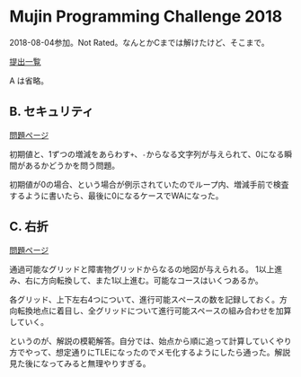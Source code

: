# Mujin Programming Challenge 2018

2018-08-04参加。Not Rated。なんとかCまでは解けたけど、そこまで。

[提出一覧](https://atcoder.jp/contests/mujin-pc-2018/submissions?f.User=hhirai)

A は省略。

## B. セキュリティ

[問題ページ](https://atcoder.jp/contests/mujin-pc-2018/tasks/mujin_pc_2018_b)

初期値と、1ずつの増減をあらわす`+`、`-`からなる文字列が与えられて、0になる瞬間があるかどうかを問う問題。

初期値が0の場合、という場合が例示されていたのでループ内、増減手前で検査するように書いたら、最後に0になるケースでWAになった。

## C. 右折

[問題ページ](https://atcoder.jp/contests/mujin-pc-2018/tasks/mujin_pc_2018_c)

通過可能なグリッドと障害物グリッドからなるの地図が与えられる。
1以上進み、右に方向転換して、また1以上進む。可能なコースはいくつあるか。

各グリッド、上下左右4つについて、進行可能スペースの数を記録しておく。方向転換地点に着目し、全グリッドについて進行可能スペースの組み合わせを加算していく。

というのが、解説の模範解答。自分では、始点から順に追って計算していくやり方でやって、想定通りにTLEになったのでメモ化するようにしたら通った。解説見た後になってみると無理やりすぎる。

